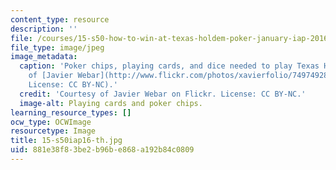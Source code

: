 ```yaml
---
content_type: resource
description: ''
file: /courses/15-s50-how-to-win-at-texas-holdem-poker-january-iap-2016/881e38f83be2b96be868a192b84c0809_15-s50iap16-th.jpg
file_type: image/jpeg
image_metadata:
  caption: 'Poker chips, playing cards, and dice needed to play Texas Hold''em. (Courtesy
    of [Javier Webar](http://www.flickr.com/photos/xavierfolio/749749280/) on Flickr.
    License: CC BY-NC).'
  credit: 'Courtesy of Javier Webar on Flickr. License: CC BY-NC.'
  image-alt: Playing cards and poker chips.
learning_resource_types: []
ocw_type: OCWImage
resourcetype: Image
title: 15-s50iap16-th.jpg
uid: 881e38f8-3be2-b96b-e868-a192b84c0809
---
```


